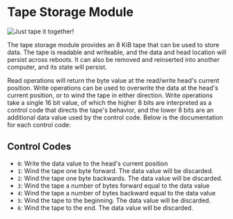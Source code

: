 # Tape Storage Module

![Just tape it together!](item:tisadvanced:tape_storage)

The tape storage module provides an 8 KiB tape that can be used to store data. The tape is readable and writeable, and the data and head location will persist across reboots. It can also be removed and reinserted into another computer, and its state will persist.

Read operations will return the byte value at the read/write head's current position. Write operations can be used to overwrite the data at the head's current position, or to wind the tape in either direction. Write operations take a single 16 bit value, of which the higher 8 bits are interpreted as a control code that directs the tape's behavior, and the lower 8 bits are an additional data value used by the control code. Below is the documentation for each control code:

## Control Codes

- `0`: Write the data value to the head's current position
- `1`: Wind the tape one byte forward. The data value will be discarded.
- `2`: Wind the tape one byte backwards. The data value will be discarded.
- `3`: Wind the tape a number of bytes forward equal to the data value
- `4`: Wind the tape a number of bytes backward equal to the data value
- `5`: Wind the tape to the beginning. The data value will be discarded.
- `6`: Wind the tape to the end. The data value will be discarded.
